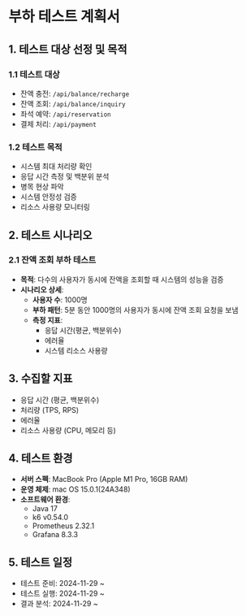 # 부하 테스트 계획서

## 1. 테스트 대상 선정 및 목적

### 1.1 테스트 대상

- 잔액 충전: `/api/balance/recharge`
- 잔액 조회: `/api/balance/inquiry`
- 좌석 예약: `/api/reservation`
- 결제 처리: `/api/payment`

### 1.2 테스트 목적

- 시스템 최대 처리량 확인
- 응답 시간 측정 및 백분위 분석
- 병목 현상 파악
- 시스템 안정성 검증
- 리소스 사용량 모니터링

## 2. 테스트 시나리오

### 2.1 잔액 조회 부하 테스트

- **목적**: 다수의 사용자가 동시에 잔액을 조회할 때 시스템의 성능을 검증
- **시나리오 상세**:
    - **사용자 수**: 1000명
    - **부하 패턴**: 5분 동안 1000명의 사용자가 동시에 잔액 조회 요청을 보냄
    - **측정 지표**:
        - 응답 시간(평균, 백분위수)
        - 에러율
        - 시스템 리소스 사용량

## 3. 수집할 지표

- 응답 시간 (평균, 백분위수)
- 처리량 (TPS, RPS)
- 에러율
- 리소스 사용량 (CPU, 메모리 등)

## 4. 테스트 환경

- **서버 스펙**: MacBook Pro (Apple M1 Pro, 16GB RAM)
- **운영 체제**: mac OS 15.0.1(24A348)
- **소프트웨어 환경**:
    - Java 17
    - k6 v0.54.0
    - Prometheus 2.32.1
    - Grafana 8.3.3


## 5. 테스트 일정

- 테스트 준비: 2024-11-29 ~ 
- 테스트 실행: 2024-11-29 ~
- 결과 분석: 2024-11-29 ~

